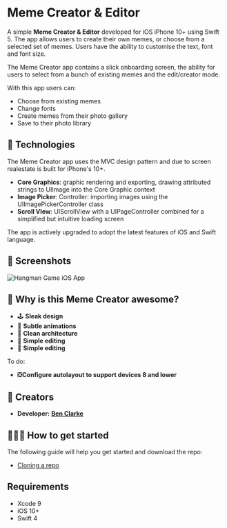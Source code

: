 # Meme Creator & Editor

A simple **Meme Creator & Editor** developed for iOS iPhone 10+ using Swift 5. The app allows users to create their own memes, or choose from a selected set of memes. Users have the ability to customise the text, font and font size.  

The Meme Creator app contains a slick onboarding screen, the ability for users to select from a bunch of existing memes and the edit/creator mode. 

With this app users can:
- Choose from existing memes
- Change fonts
- Create memes from their photo gallery
- Save to their photo library

## 🚀 Technologies
The Meme Creator app uses the MVC design pattern and due to screen realestate is built for iPhone's 10+. 
- **Core Graphics**: graphic rendering and exporting, drawing attributed strings to UIImage into the Core Graphic context
- **Image Picker**: Controller: importing images using the UIImagePickerController class
- **Scroll VIew**: UIScrollView with a UIPageController combined for a simplified but intuitive loading screen

The app is actively upgraded to adopt the latest features of iOS and Swift language. 

## 📸 Screenshots
![Hangman Game iOS App](https://user-images.githubusercontent.com/40464267/84443530-b3ec2d80-ac37-11ea-8a1b-197bfb701e46.png)

## 🙌 Why is this Meme Creator awesome?
* 🕹 **Sleak design**
* 🚀 **Subtle animations**
* 📲 **Clean architecture**
* 🎨 **Simple editing**
* 🎨 **Simple editing**

To do:
* ❎**Configure autolayout to support  devices 8 and lower**

## 🎨 Creators 
* **Developer:** [**Ben Clarke**](https://twitter.com/vikingskullapps)

## 🏃🏽‍♀️ How to get started 
The following guide will help you get started and download the repo:
* [Cloning a repo](https://help.github.com/en/github/creating-cloning-and-archiving-repositories/cloning-a-repository)

## Requirements
* Xcode 9
* iOS 10+
* Swift 4
